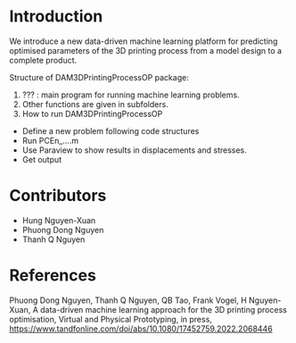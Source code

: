 # Introduction
We introduce a new data-driven machine learning platform for predicting optimised parameters of the 3D printing process from a model design to a complete product.

Structure of DAM3DPrintingProcessOP package: 
1. ??? : main program for running machine learning problems. 
2. Other functions are given in subfolders. 
3. How to run DAM3DPrintingProcessOP 
  - Define a new problem following code structures 
  - Run PCEn_....m 
  - Use Paraview to show results in displacements and stresses. 
  - Get output

# Contributors
- Hung Nguyen-Xuan
- Phuong Dong Nguyen
- Thanh Q Nguyen

# References
Phuong Dong Nguyen, Thanh Q Nguyen, QB Tao, Frank Vogel, H Nguyen-Xuan, A data-driven machine learning approach for the 3D printing process optimisation, Virtual and Physical Prototyping, in press, https://www.tandfonline.com/doi/abs/10.1080/17452759.2022.2068446

